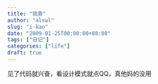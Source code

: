 ```yaml
---
title: "我靠"
author: "alswl"
slug: "i-kao"
date: "2009-01-25T00:00:00+08:00"
tags: ["日记"]
categories: ["life"]
draft: true
---
```


见了代码就兴奋，看设计模式就点QQ，真他妈的没用
